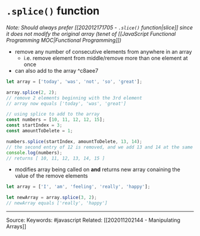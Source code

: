# `.splice()` function 
*Note: Should always prefer [[202012171705 - `.slice()` function|slice]] since it does not modify the original array (tenet of [[JavaScript Functional Programming MOC|Functional Programming]])*
- remove any number of consecutive elements from anywhere in an array
	- i.e. remove element from middle/remove more than one element at once 
- can also add to the array
^c8aee7
```js
let array = ['today', 'was', 'not', 'so', 'great'];

array.splice(2, 2);
// remove 2 elements beginning with the 3rd element
// array now equals ['today', 'was', 'great']

// using splice to add to the array
const numbers = [10, 11, 12, 12, 15];
const startIndex = 3;
const amountToDelete = 1;

numbers.splice(startIndex, amountToDelete, 13, 14);
// the second entry of 12 is removed, and we add 13 and 14 at the same index
console.log(numbers);
// returns [ 10, 11, 12, 13, 14, 15 ]
```
- modifies array being called on **and** returns new array conaining the value of the remove elements
```js
let array = ['I', 'am', 'feeling', 'really', 'happy'];

let newArray = array.splice(3, 2);
// newArray equals ['really', 'happy']
```
---
Source:
Keywords: #javascript 
Related: [[202011202144 - Manipulating Arrays]]